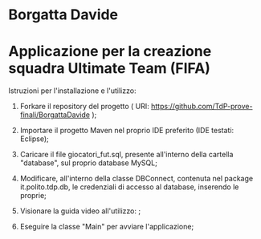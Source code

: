  # Borgatta Davide 
# Applicazione per la creazione squadra Ultimate Team (FIFA)
Istruzioni per l'installazione e l'utilizzo:

1. Forkare il repository del progetto ( URI: https://github.com/TdP-prove-finali/BorgattaDavide );

2. Importare il progetto Maven nel proprio IDE preferito (IDE testati: Eclipse);

3. Caricare il file giocatori_fut.sql, presente all'interno della cartella "database", sul proprio database MySQL;

4. Modificare, all'interno della classe DBConnect, contenuta nel package it.polito.tdp.db, le credenziali di accesso al database, inserendo le proprie;

5. Visionare la guida video all'utilizzo: ;

6. Eseguire la classe "Main" per avviare l'applicazione;

